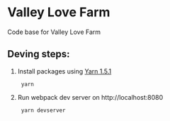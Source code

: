 # Valley Love Farm
Code base for Valley Love Farm

## Deving steps:

1. Install packages using [Yarn 1.5.1](https://github.com/yarnpkg/yarn/releases/tag/v1.5.1)

        yarn

2. Run webpack dev server on http://localhost:8080

        yarn devserver
